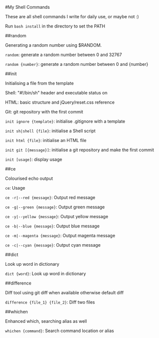 #My Shell Commands

These are all shell commands I write for daily use, or maybe not :)

Run `bash install` in the directory to set the PATH

##random

Generating a random number using $RANDOM.

`random`: generate a random number between 0 and 32767

`random {number}`: generate a random number between 0 and {number}

##init

Initialising a file from the template

Shell: "#!/bin/sh" header and executable status on

HTML: basic structure and jQuery/reset.css reference

Git: git repository with the first commit

`init ignore {template}`: initialise .gitignore with a template

`init sh|shell {file}`: initialise a Shell script

`init html {file}`: initialise an HTML file

`init git [{message}]`: initialise a git repository and make the first commit

`init [usage]`: display usage

##ce

Colourised echo output

`ce`: Usage

`ce -r|--red {message}`: Output red message

`ce -g|--green {message}`: Output green message

`ce -y|--yellow {message}`: Output yellow message

`ce -b|--blue {message}`: Output blue message

`ce -m|--magenta {message}`: Output magenta message

`ce -c|--cyan {message}`: Output cyan message

##dict

Look up word in dictionary

`dict {word}`: Look up word in dictionary

##difference

Diff tool using git diff when available otherwise default diff

`difference {file_1} {file_2}`: Diff two files

##whichen

Enhanced which, searching alias as well

`whichen {command}`: Search command location or alias

